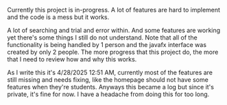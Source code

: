 Currently this project is in-progress.
A lot of features are hard to implement and the code is a mess but it works.

A lot of searching and trial and error within. And some features are working yet there's some things I still do not understand.
Note that all of the functionality is being handled by 1 person and the javafx interface was created by only 2 people.
The more progress that this project do, the more that I need to review how and why this works.

As I write this it's 4/28/2025 12:51 AM, currently most of the features are still missing and needs fixing, like the homepage should not have some features when they're students.
Anyways this became a log but since it's private, it's fine for now. I have a headache from doing this for too long.
